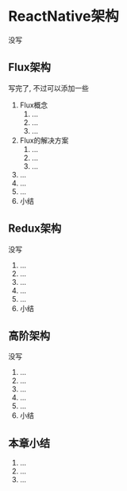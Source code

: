 # ReactNative架构
  没写
## Flux架构
写完了, 不过可以添加一些
  1. Flux概念
      1. ...
      2. ...
      3. ...
  2. Flux的解决方案
      1. ...
      2. ...
      3. ...
  3. ...
  4. ...
  5. ...
  6. 小结
## Redux架构
没写
  1. ...
  2. ...
  3. ...
  4. ...
  5. ...
  6. 小结
## 高阶架构
没写
  1. ...
  2. ...
  3. ...
  4. ...
  5. ...
  6. 小结
## 本章小结
  1. ...
  2. ...
  3. ...